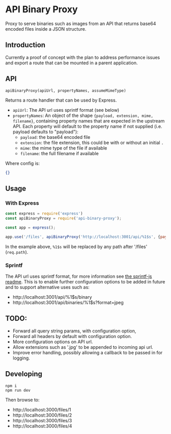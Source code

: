 # API Binary Proxy

Proxy to serve binaries such as images from an API that returns base64 encoded files inside a JSON structure.

## Introduction

Currently a proof of concept with the plan to address performance issues and export a route that can be mounted in a parent application.


## API

`apiBinaryProxy(apiUrl, propertyNames, assumeMimeType)`

Returns a route handler that can be used by Express.

- `apiUrl`: The API url uses sprintf format (see below)
- `propertyNames`: An object of the shape `{payload, extension, mime, filename}`, containing property names that are expected in the upstream API. Each property will default to the property name if not supplied (i.e. payload defaults to "payload"):
    - `payload`: the base64 encoded file 
    - `extension`: the file extension, this could be with or without an initial `.`
    - `mime`: the mime type of the file if available 
    - `filename`: the full filename if available 

Where config is:

```json
{}
```

## Usage

### With Express

```js
const express = require('express')
const apiBinaryProxy = require('api-binary-proxy');

const app = express();

app.use('/files', apiBinaryProxy('http://localhost:3001/api/%1$s', {payload: 'image'}, 'image/jpeg'));

```

In the example above, `%1$s` will be replaced by any path after '/files' (`req.path`).

### Sprintf

The API url uses sprintf format, for more information see [the sprintf-js readme](https://github.com/alexei/sprintf.js#readme). This is to enable further configuration options to be added in future and to support alternative uses such as:

- http://localhost:3001/api/%1$s/binary
- http://localhost:3001/api/binaries/%1$s?format=jpeg


## TODO:

- Forward all query string params, with configuration option,
- Forward all headers by default with configuration option.
- More configuration options on API url.
- Allow extensions such as '.jpg' to be appended to incoming api url.
- Improve error handling, possibly allowing a callback to be passed in for logging.

## Developing

```
npm i
npm run dev
```

Then browse to:

- http://localhost:3000/files/1
- http://localhost:3000/files/2
- http://localhost:3000/files/3
- http://localhost:3000/files/4